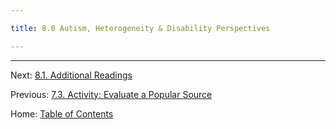 ```yaml
---

title: 8.0 Autism, Heterogeneity & Disability Perspectives

---
```


<!-----
	Although behavior genetic methods can be applied to any phenotype you can imagine, some have received more attention than others. This week we will be discussing two of the most researched phenotypes in human behavior genetics: schizophrenia and autism.

This week we will:

Explore how different approaches to sampling participants can provide insight into influences on common psychiatric diagnoses.
Understand how experimental methods in non-human model organisms can explain biological mechanisms of human differences.
Consider different perspectives on the question of what can - or should - be done when genetic influences are identified.

----->

--------

Next: [8.1. Additional Readings](8.1_readings.md)

Previous: [7.3. Activity: Evaluate a Popular Source](../ch07/7.3_evaluate_a_popular_source.md)

Home: [Table of Contents](../README.md)
